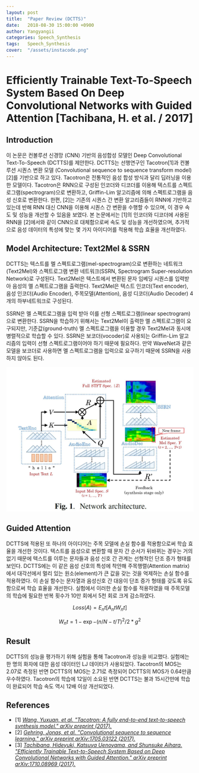 ```yaml
---
layout: post
title:  "Paper Review (DCTTS)"
date:   2018-08-30 15:00:00 +0900
author: Yangyangii
categories: Speech_Synthesis
tags:	Speech_Synthesis
cover:  "/assets/instacode.png"
---
```


# Efficiently Trainable Text-To-Speech System Based On Deep Convolutional Networks with Guided Attention [Tachibana, H. et al. / 2017]

## Introduction

이 논문은 컨볼루션 신경망 (CNN) 기반의 음성합성 모델인 Deep Convolutional Text-To-Speech (DCTTS)를 제안한다. DCTTS는 선행연구인 Tacotron[1]과 컨볼루션 시퀀스 변환 모델 (Convolutional sequence to sequence transform model)[2]를 기반으로 하고 있다. Tacotron은 전통적인 음성 합성 방식과 달리 딥러닝을 이용한 모델이다. Tacotron은 RNN으로 구성된 인코더와 디코더를 이용해 텍스트를 스펙트로그램(spectrogram)으로 변환하고, Griffin-Lim 알고리즘에 의해 스펙트로그램을 음성 신호로 변환한다. 한편, [2]는 기존의 시퀀스 간 변환 알고리즘들이 RNN에 기반하고 있는데 반해 RNN 대신 CNN을 이용해 시퀀스 간 변환을 수행할 수 있으며, 이 경우 속도 및 성능을 개선할 수 있음을 보였다. 본 논문에서는 [1]의 인코더와 디코더에 사용된 RNN을 [2]에서와 같이 CNN으로 대체함으로써 속도 및 성능을 개선하였으며, 추가적으로 음성 데이터의 특성에 맞는 몇 가지 아이디어를 적용해 학습 효율을 개선하였다.

## Model Architecture: Text2Mel & SSRN

DCTTS는 텍스트를 멜 스펙트로그램(mel-spectrogram)으로 변환하는 네트워크(Text2Mel)와 스펙트로그램 변환 네트워크(SSRN, Spectrogram Super-resolution Network)로 구성된다. Text2Mel은 텍스트에서 변환된 문자 임베딩 시퀀스를 입력받아 음성의 멜 스펙트로그램을 출력한다. Text2Mel은 텍스트 인코더(Text encoder), 음성 인코더(Audio Encoder), 주목모델(Attention), 음성 디코더(Audio Decoder) 4개의 하부네트워크로 구성된다.


SSRN은 멜 스펙트로그램을 입력 받아 이를 선형 스펙트로그램(linear spectrogram)으로 변환한다. SSRN을 학습하기 위해서는 Text2Mel이 출력한 멜 스펙트로그램이 요구되지만, 기준값(ground-truth) 멜 스펙트로그램을 이용할 경우 Text2Mel과 동시에 병렬적으로 학습할 수 있다. SSRN은 보코더(vocoder)로 사용되는 Griffin-Lim 알고리즘의 입력이 선형 스펙트로그램이어야 하기 때문에 필요하다. 만약 WaveNet과 같은 모델을 보코더로 사용하면 멜 스펙트로그램을 입력으로 요구하기 때문에 SSRN을 사용하지 않아도 된다.

![Screenshot](https://raw.githubusercontent.com/yangyangii/yangyangii.github.io/master/assets/_posts/dctts-network-architecture.JPG  "network-architecture")

## Guided Attention

DCTTS에 적용된 또 하나의 아이디어는 주목 모델에 손실 함수를 적용함으로써 학습 효율을 개선한 것이다. 텍스트를 음성으로 변환할 때 문자 간 순서가 뒤바뀌는 경우는 거의 없기 때문에 텍스트를 이루는 문자들과 음성 신호 간 관계는 선형적인 단조 증가 형태를 보인다. DCTTS에는 이 같은 음성 신호의 특성에 착안해 주목행렬(Attention matrix)에서 대각선에서 멀리 있는 원소(element)가 큰 값을 갖는 것을 억제하는 손실 함수를 적용하였다. 이 손실 함수는 문자열과 음성신호 간 대응이 단조 증가 형태를 갖도록 유도함으로써 학습 효율을 개선한다. 실험에서 이러한 손실 함수를 적용하였을 때 주목모델의 학습에 필요한 반복 횟수가 10만 회에서 5천 회로 크게 감소하였다.

$$ Loss(A) = E_nt[A_ntW_nt] $$

$$ W_nt = 1 - \exp{-(n/N - t/T)^2/2*g^2} $$

## Result

DCTTS의 성능을 평가하기 위해 실험을 통해 Tacotron과 성능을 비교했다. 실험에는 한 명의 화자에 대한 음성 데이터인 LJ 데이터가 사용되었다. Tacotron의 MOS는 2.07로 측정된 반면 DCTTS의 MOS는 2.71로 측정되어 DCTTS의 MOS가 0.64만큼 우수하였다. Tacotron의 학습에 12일이 소요된 반면 DCTTS는 불과 15시간만에 학습이 완료되어 학습 속도 역시 12배 이상 개선되었다.


## References
+	[1] <em>[Wang, Yuxuan, et al. "Tacotron: A fully end-to-end text-to-speech synthesis model." arXiv preprint (2017).](https://arxiv.org/abs/1703.10135)</em>
+	[2] <em>[Gehring, Jonas, et al. "Convolutional sequence to sequence learning." arXiv preprint arXiv:1705.03122 (2017).](https://arxiv.org/abs/1705.03122)</em>
+   [3] <em>[Tachibana, Hideyuki, Katsuya Uenoyama, and Shunsuke Aihara. "Efficiently Trainable Text-to-Speech System Based on Deep Convolutional Networks with Guided Attention." arXiv preprint arXiv:1710.08969 (2017).](https://arxiv.org/abs/1710.08969)</em>